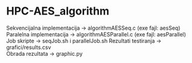 # HPC-AES_algorithm

Sekvencijalna implementacija -> algorithmAESSeq.c (exe fajl: aesSeq) <br>
Paralelna implementacija -> algorithmAESParallel.c (exe fajl: aesParallel) <br>
Job skripte -> seqJob.sh i parallelJob.sh
Rezultati testiranja -> grafici/results.csv <br>
Obrada rezultata -> graphic.py <br>
